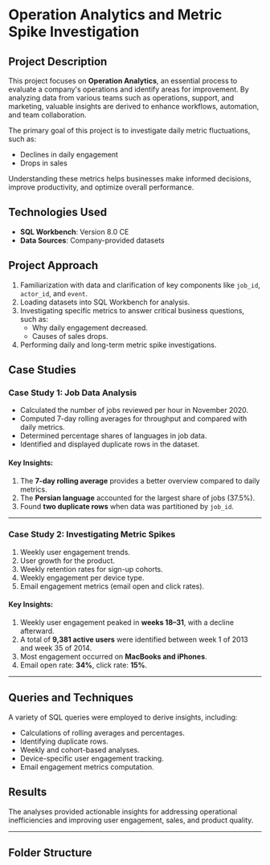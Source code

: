 # Operation Analytics and Metric Spike Investigation

## Project Description

This project focuses on **Operation Analytics**, an essential process to evaluate a company's operations and identify areas for improvement. By analyzing data from various teams such as operations, support, and marketing, valuable insights are derived to enhance workflows, automation, and team collaboration. 

The primary goal of this project is to investigate daily metric fluctuations, such as:
- Declines in daily engagement
- Drops in sales

Understanding these metrics helps businesses make informed decisions, improve productivity, and optimize overall performance.

## Technologies Used
- **SQL Workbench**: Version 8.0 CE
- **Data Sources**: Company-provided datasets

## Project Approach

1. Familiarization with data and clarification of key components like `job_id`, `actor_id`, and `event`.
2. Loading datasets into SQL Workbench for analysis.
3. Investigating specific metrics to answer critical business questions, such as:
   - Why daily engagement decreased.
   - Causes of sales drops.
4. Performing daily and long-term metric spike investigations.

## Case Studies

### **Case Study 1: Job Data Analysis**
- Calculated the number of jobs reviewed per hour in November 2020.
- Computed 7-day rolling averages for throughput and compared with daily metrics.
- Determined percentage shares of languages in job data.
- Identified and displayed duplicate rows in the dataset.

#### Key Insights:
1. The **7-day rolling average** provides a better overview compared to daily metrics.
2. The **Persian language** accounted for the largest share of jobs (37.5%).
3. Found **two duplicate rows** when data was partitioned by `job_id`.

---

### **Case Study 2: Investigating Metric Spikes**
1. Weekly user engagement trends.
2. User growth for the product.
3. Weekly retention rates for sign-up cohorts.
4. Weekly engagement per device type.
5. Email engagement metrics (email open and click rates).

#### Key Insights:
1. Weekly user engagement peaked in **weeks 18–31**, with a decline afterward.
2. A total of **9,381 active users** were identified between week 1 of 2013 and week 35 of 2014.
3. Most engagement occurred on **MacBooks and iPhones**.
4. Email open rate: **34%**, click rate: **15%**.

---

## Queries and Techniques

A variety of SQL queries were employed to derive insights, including:
- Calculations of rolling averages and percentages.
- Identifying duplicate rows.
- Weekly and cohort-based analyses.
- Device-specific user engagement tracking.
- Email engagement metrics computation.

## Results

The analyses provided actionable insights for addressing operational inefficiencies and improving user engagement, sales, and product quality.

---

## Folder Structure
